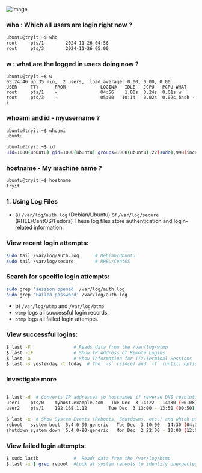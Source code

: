 
![image](https://github.com/user-attachments/assets/b90bf7d2-2f78-4b9e-907d-8e4230d51ceb)

### who :  Which all users are login right now ?
```bash
ubuntu@tryit:~$ who
root     pts/1        2024-11-26 04:56
root     pts/3        2024-11-26 05:00
```
### w :  what are the logged in users doing now ? 
```
ubuntu@tryit:~$ w
05:24:46 up 35 min,  2 users,  load average: 0.00, 0.00, 0.00
USER     TTY      FROM             LOGIN@   IDLE   JCPU   PCPU WHAT
root     pts/1    -                04:56    1.00s  0.24s  0.01s w
root     pts/3    -                05:00   10:14   0.02s  0.02s bash -i

```
### whoami and id - myusername ?
```bash
ubuntu@tryit:~$ whoami
ubuntu

ubuntu@tryit:~$ id
uid=1000(ubuntu) gid=1000(ubuntu) groups=1000(ubuntu),27(sudo),998(incus-admin)

```
### hostname - My machine name ?
```bash
ubuntu@tryit:~$ hostname
tryit
```


### 1. Using Log Files
* a) ```/var/log/auth.log``` (Debian/Ubuntu) or ```/var/log/secure``` (RHEL/CentOS/Fedora)
These log files store authentication and login-related information.

### View recent login attempts:

```bash
sudo tail /var/log/auth.log      # Debian/Ubuntu
sudo tail /var/log/secure        # RHEL/CentOS
```
### Search for specific login attempts:

```bash
sudo grep 'session opened' /var/log/auth.log
sudo grep 'Failed password' /var/log/auth.log
```
* b) ```/var/log/wtmp``` and ```/var/log/btmp```
* ```wtmp``` logs all successful login records.
* ```btmp``` logs all failed login attempts.

### View successful logins:
```bash
$ last -F                # Reads data from the /var/log/wtmp 
$ last -iF               # Show IP Address of Remote Logins
$ last -a                # Show Information for TTY/Terminal Sessions
$ last -s yesterday -t today  # The `-s` (since) and `-t` (until) options allow us to display login entries within a specific time period.
```

### Investigate more
```bash

$ last -d  # Converts IP addresses to hostnames if reverse DNS resolution is possible.
user1    pts/0    myhost.example.com   Tue Dec  3 14:22 - 14:30 (00:08)
user2    pts/1    192.168.1.12        Tue Dec  3 13:00 - 13:50 (00:50)

$ last -x  # Show System Events (Reboots, Shutdowns, etc.) and which user made runlevel changes.
reboot   system boot  5.4.0-90-generic   Tue Dec  3 10:00 - 14:30 (04:30)
shutdown system down  5.4.0-90-generic   Mon Dec  2 22:00 - 10:00 (12:00)

```

### View failed login attempts:

```bash
$ sudo lastb             #  Reads data from the /var/log/btmp
$ last -x | grep reboot  #Look at system reboots to identify unexpected shutdowns:

```

